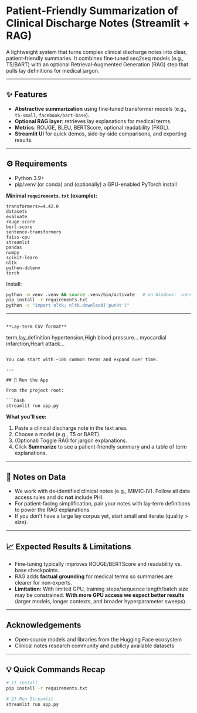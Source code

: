 # Patient‑Friendly Summarization of Clinical Discharge Notes (Streamlit + RAG)

A lightweight system that turns complex clinical discharge notes into clear, patient‑friendly summaries. It combines fine‑tuned seq2seq models (e.g., T5/BART) with an optional Retrieval‑Augmented Generation (RAG) step that pulls lay definitions for medical jargon.

---

## ✨ Features

- **Abstractive summarization** using fine‑tuned transformer models (e.g., `t5-small`, `facebook/bart-base`).
- **Optional RAG layer**: retrieves lay explanations for medical terms.
- **Metrics**: ROUGE, BLEU, BERTScore, optional readability (FKGL).
- **Streamlit UI** for quick demos, side‑by‑side comparisons, and exporting results.

---

## ⚙️ Requirements

- Python 3.9+
- pip/venv (or conda) and (optionally) a GPU-enabled PyTorch install

**Minimal `requirements.txt` (example):**

```
transformers>=4.42.0
datasets
evaluate
rouge-score
bert-score
sentence-transformers
faiss-cpu
streamlit
pandas
numpy
scikit-learn
nltk
python-dotenv
torch
```

Install:

```bash
python -m venv .venv && source .venv/bin/activate   # on Windows: .venv\Scripts\activate
pip install -r requirements.txt
python -c "import nltk; nltk.download('punkt')"
```

---

```

**Lay‑term CSV format**

```

term,lay_definition
hypertension,High blood pressure...
myocardial infarction,Heart attack...

````

You can start with ~100 common terms and expand over time.

---

## 🚀 Run the App

From the project root:

```bash
streamlit run app.py
````

**What you’ll see:**

1. Paste a clinical discharge note in the text area.
2. Choose a model (e.g., T5 or BART).
3. (Optional) Toggle RAG for jargon explanations.
4. Click **Summarize** to see a patient‑friendly summary and a table of term explanations.

---

## 🧠 Notes on Data

- We work with de‑identified clinical notes (e.g., MIMIC‑IV). Follow all data access rules and do **not** include PHI.
- For patient‑facing simplification, pair your notes with lay‑term definitions to power the RAG explanations.
- If you don’t have a large lay corpus yet, start small and iterate (quality > size).

---

## 📈 Expected Results & Limitations

- Fine‑tuning typically improves ROUGE/BERTScore and readability vs. base checkpoints.
- RAG adds **factual grounding** for medical terms so summaries are clearer for non‑experts.
- **Limitation:** With limited GPU, training steps/sequence length/batch size may be constrained. **With more GPU access we expect better results** (larger models, longer contexts, and broader hyperparameter sweeps).

---

## Acknowledgements

- Open‑source models and libraries from the Hugging Face ecosystem
- Clinical notes research community and publicly available datasets

---

## 💡 Quick Commands Recap

```bash
# 1) Install
pip install -r requirements.txt

# 2) Run Streamlit
streamlit run app.py
```
